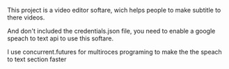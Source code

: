 This project is a video editor softare, wich helps people to make subtitle to there videos.

And don't included the credentials.json file, you need to enable a google speach to text api to use this softare.

I use concurrent.futures for multiroces programing to make the the speach to text section faster

